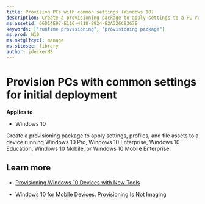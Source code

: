 ```yaml
---
title: Provision PCs with common settings (Windows 10)
description: Create a provisioning package to apply settings to a PC running Windows 10. 
ms.assetid: 66D14E97-E116-4218-8924-E2A326C9367E
keywords: ["runtime provisioning", "provisioning package"]
ms.prod: W10
ms.mktglfcycl: manage
ms.sitesec: library
author: jdeckerMS
---
```


# Provision PCs with common settings for initial deployment


**Applies to**

-   Windows 10

Create a  provisioning package to apply settings, profiles, and file assets to a device running Windows 10 Pro, Windows 10 Enterprise, Windows 10 Education, Windows 10 Mobile, or Windows 10 Mobile Enterprise.



## Learn more


-   [Provisioning Windows 10 Devices with New Tools](http://go.microsoft.com/fwlink/p/?LinkId=615921)

-   [Windows 10 for Mobile Devices: Provisioning Is Not Imaging](http://go.microsoft.com/fwlink/p/?LinkId=615922)

 

 





